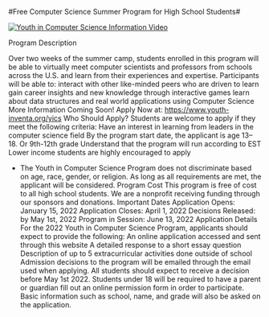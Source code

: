 #Free Computer Science Summer Program for High School Students#

[![Youth in Computer Science Information Video](https://i.ytimg.com/an_webp/2nyylDfE6NI/mqdefault_6s.webp?du=3000&sqp=CLK52pEG&rs=AOn4CLABpb07fi-r4Dr6e99b3Ljw_gdmMw)](https://www.youtube.com/watch?v=2nyylDfE6NI)

Program Description

Over two weeks of the summer camp, students enrolled in this program will be able to virtually meet computer scientists and professors from schools across the U.S. and learn from their experiences and expertise.
Participants will be able to:
interact with other like-minded peers who are driven to learn
gain career insights and new knowledge through interactive games
learn about data structures and real world applications using Computer Science​
More Information Coming Soon!
Apply Now at: https://www.youth-inventa.org/yics
Who Should Apply?
Students are welcome to apply if they meet the following criteria:​
Have an interest in learning from leaders in the computer science field
By the program start date, the applicant is age 13–18. Or 9th-12th grade
Understand that the program will run according to EST
Lower income students are highly encouraged to appl​​y
* The Youth in Computer Science Program does not discriminate based on age, race, gender, or religion. As long as all requirements are met, the applicant will be considered.
Program Cost
This program is free of cost to all high school students. We are a nonprofit receiving funding through our sponsors and donations.
Important Dates
Application Opens: January 15, 2022
Application Closes: April 1, 2022
Decisions Released: by May 1st, 2022
Program in Session: June 13, 2022
Application Details
For the 2022 Youth in Computer Science Program, applicants should expect to provide the following:​
An online application accessed and sent through this website
A detailed response to a short essay question
Description of up to 5 extracurricular activities done outside of school​
Admission decisions to the program will be emailed through the email used when applying. All students should expect to receive a decision before May 1st 2022. Students under 18 will be required to have a parent or guardian fill out an online permission form in order to participate. Basic information such as school, name, and grade will also be asked on the application.
